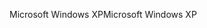 <span data-ttu-id="b3ec0-101">Microsoft Windows XP</span><span class="sxs-lookup"><span data-stu-id="b3ec0-101">Microsoft Windows XP</span></span>